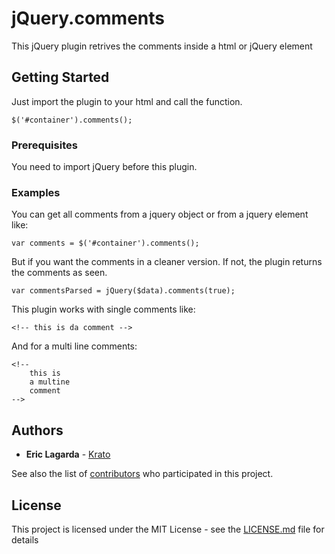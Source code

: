 # jQuery.comments

This jQuery plugin retrives the comments inside a html or jQuery element

## Getting Started

Just import the plugin to your html and call the function.

```
$('#container').comments();
```

### Prerequisites

You need to import jQuery before this plugin.


### Examples

You can get all comments from a jquery object or from a jquery element like: 

```
var comments = $('#container').comments();
```

But if you want the comments in a cleaner version. If not, the plugin returns the comments as seen.

```
var commentsParsed = jQuery($data).comments(true);
```

This plugin works with single comments like: 
```
<!-- this is da comment -->
```

And for a multi line comments:
```
<!-- 
	this is
	a multine
	comment
-->
```

## Authors

* **Eric Lagarda** - [Krato](https://github.com/Krato)

See also the list of [contributors](https://github.com/your/project/contributors) who participated in this project.

## License

This project is licensed under the MIT License - see the [LICENSE.md](LICENSE.md) file for details

